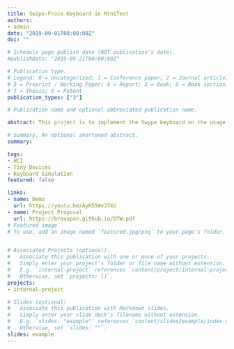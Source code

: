 ```yaml
---
title: Swipe-Froce Keyboard in MiniText
authors:
- admin
date: "2019-09-01T00:00:00Z"
doi: ""

# Schedule page publish date (NOT publication's date).
#publishDate: "2019-09-21T00:00:00Z"

# Publication type.
# Legend: 0 = Uncategorized; 1 = Conference paper; 2 = Journal article;
# 3 = Preprint / Working Paper; 4 = Report; 5 = Book; 6 = Book section;
# 7 = Thesis; 8 = Patent
publication_types: ["3"]

# Publication name and optional abbreviated publication name.

abstract: This project is to implement the Swype keyboard on the usage of the tiny device. DTW(Dynamic Time Wrapping) algorithm will be introduced to minimize the cost for suggesting the optimal path, and also Data Retrieve and Words Suggestion will also be mentioned.

# Summary. An optional shortened abstract.
summary:

tags:
- HCI
- Tiny Devices
- Keyboard Simulation
featured: false

links:
- name: Demo
  url: https://youtu.be/AyK55WvJ7XU
- name: Project Proposal
  url: https://bravopan.github.io/DTW.pdf
# Featured image
# To use, add an image named `featured.jpg/png` to your page's folder.


# Associated Projects (optional).
#   Associate this publication with one or more of your projects.
#   Simply enter your project's folder or file name without extension.
#   E.g. `internal-project` references `content/project/internal-project/index.md`.
#   Otherwise, set `projects: []`.
projects:
- internal-project

# Slides (optional).
#   Associate this publication with Markdown slides.
#   Simply enter your slide deck's filename without extension.
#   E.g. `slides: "example"` references `content/slides/example/index.md`.
#   Otherwise, set `slides: ""`.
slides: example
---
```

